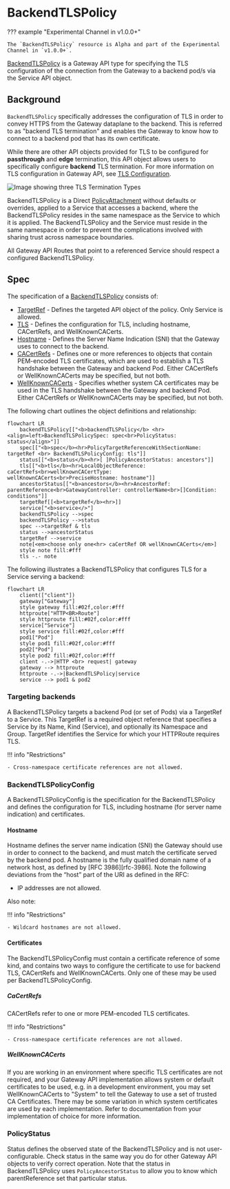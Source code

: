 # BackendTLSPolicy

??? example "Experimental Channel in v1.0.0+"

    The `BackendTLSPolicy` resource is Alpha and part of the Experimental Channel in `v1.0.0+`.

[BackendTLSPolicy][backendtlspolicy] is a Gateway API type for specifying the TLS configuration
of the connection from the Gateway to a backend pod/s via the Service API object.

## Background

`BackendTLSPolicy` specifically addresses the configuration of TLS in order to convey HTTPS from the Gateway
dataplane to the backend.  This is referred to as "backend TLS termination" and enables the Gateway to know
how to connect to a backend pod that has its own certificate.  

While there are other API objects provided for TLS to be configured for **passthrough** and **edge** termination,
this API object allows users to specifically configure **backend** TLS termination.  For more information on TLS
configuration in Gateway API, see [TLS Configuration](/guides/tls/).

![Image showing three TLS Termination Types](/images/tls-termination-types.png)

BackendTLSPolicy is a Direct [PolicyAttachment](/reference/policy-attachment/) without defaults or overrides,
applied to a Service that accesses a backend, where the BackendTLSPolicy resides in the same namespace as the
Service to which it is applied. The BackendTLSPolicy and the Service must reside in the same namespace in order
to prevent the complications involved with sharing trust across namespace boundaries.  

All Gateway API Routes that point to a referenced Service should respect a configured BackendTLSPolicy.

## Spec

The specification of a [BackendTLSPolicy][backendtlspolicy] consists of:

- [TargetRef][targetRef] - Defines the targeted API object of the policy.  Only Service is allowed.
- [TLS][tls] - Defines the configuration for TLS, including hostname, CACertRefs, and WellKnownCACerts.
- [Hostname][hostname] - Defines the Server Name Indication (SNI) that the Gateway uses to connect to the backend.
- [CACertRefs][caCertRefs] - Defines one or more references to objects that contain PEM-encoded TLS certificates,
which are used to establish a TLS handshake between the Gateway and backend Pod.  Either CACertRefs or WellKnownCACerts
may be specified, but not both.
- [WellKnownCACerts][wellKnownCACerts] - Specifies whether system CA certificates may be used in the TLS
handshake between the Gateway and backend Pod.  Either CACertRefs or WellKnownCACerts may be specified, but not both.

The following chart outlines the object definitions and relationship:
```mermaid
flowchart LR
    backendTLSPolicy[["<b>backendTLSPolicy</b> <hr><align=left>BackendTLSPolicySpec: spec<br>PolicyStatus: status</align>"]]
    spec[["<b>spec</b><hr>PolicyTargetReferenceWithSectionName: targetRef <br> BackendTLSPolicyConfig: tls"]]
    status[["<b>status</b><hr>[ ]PolicyAncestorStatus: ancestors"]]
    tls[["<b>tls</b><hr>LocalObjectReference: caCertRefs<br>wellKnownCACertType: wellKnownCACerts<br>PreciseHostname: hostname"]]
    ancestorStatus[["<b>ancestors</b><hr>AncestorRef: parentReference<br>GatewayController: controllerName<br>[]Condition: conditions"]]
    targetRef[[<b>targetRef</b><hr>]]
    service["<b>service</>"]
    backendTLSPolicy -->spec
    backendTLSPolicy -->status
    spec -->targetRef & tls
    status -->ancestorStatus
    targetRef -->service
    note[<em>choose only one<hr> caCertRef OR wellKnownCACerts</em>]
    style note fill:#fff
    tls -.- note
```

The following illustrates a BackendTLSPolicy that configures TLS for a Service serving a backend:
```mermaid
flowchart LR
    client(["client"])
    gateway["Gateway"]
    style gateway fill:#02f,color:#fff
    httproute["HTTP<BR>Route"]
    style httproute fill:#02f,color:#fff
    service["Service"]
    style service fill:#02f,color:#fff
    pod1["Pod"]
    style pod1 fill:#02f,color:#fff
    pod2["Pod"]
    style pod2 fill:#02f,color:#fff
    client -.->|HTTP <br> request| gateway
    gateway --> httproute
    httproute -.->|BackendTLSPolicy|service
    service --> pod1 & pod2
```

### Targeting backends

A BackendTLSPolicy targets a backend Pod (or set of Pods) via a TargetRef to a Service.  This TargetRef is a
required object reference that specifies a Service by its Name, Kind (Service), and optionally its Namespace and Group.
TargetRef identifies the Service for which your HTTPRoute requires TLS.

!!! info "Restrictions"

    - Cross-namespace certificate references are not allowed.

### BackendTLSPolicyConfig

A BackendTLSPolicyConfig is the specification for the BackendTLSPolicy and defines the configuration for TLS,
including hostname (for server name indication) and certificates.

#### Hostname

Hostname defines the server name indication (SNI) the Gateway should use in order to connect to the backend, and must
match the certificate served by the backend pod. A hostname is the fully qualified domain name of a network host, as
defined by [RFC 3986][rfc-3986]. Note the following deviations from the “host” part of the URI as defined in the RFC:

- IP addresses are not allowed.

Also note:

!!! info "Restrictions"

    - Wildcard hostnames are not allowed.

#### Certificates

The BackendTLSPolicyConfig must contain a certificate reference of some kind, and contains two ways to configure the
certificate to use for backend TLS, CACertRefs and WellKnownCACerts.  Only one of these may be used per
BackendTLSPolicyConfig.

##### CaCertRefs

CACertRefs refer to one or more PEM-encoded TLS certificates.

!!! info "Restrictions"

    - Cross-namespace certificate references are not allowed.

##### WellKnownCACerts

If you are working in an environment where specific TLS certificates are not required, and your Gateway API
implementation allows system or default certificates to be used, e.g. in a development environment, you may
set WellKnownCACerts to "System" to tell the Gateway to use a set of trusted CA Certificates. There may be
some variation in which system certificates are used by each implementation. Refer to documentation from your
implementation of choice for more information.

### PolicyStatus

Status defines the observed state of the BackendTLSPolicy and is not user-configurable.  Check status in the same
way you do for other Gateway API objects to verify correct operation.  Note that the status in BackendTLSPolicy
uses `PolicyAncestorStatus` to allow you to know which parentReference set that particular status.

[backendtlspolicy]: /references/spec/#gateway.networking.k8s.io/v1alpha2.BackendTLSPolicy
[tls]: /references/spec/#gateway.networking.k8s.io/v1alpha2.BackendTLSPolicy.TLS
[caCertRefs]: /references/spec/#gateway.networking.k8s.io/v1alpha2.BackendTLSPolicyConfig.CACertRefs
[wellKnownCACerts]: /references/spec/#gateway.networking.k8s.io/v1alpha2.BackendTLSPolicyConfig.WellKnownCACerts
[hostname]: /references/spec/#gateway.networking.k8s.io/v1.PreciseHostname
[targetRef]: /references/spec/#gateway.networking.k8s.io/v1alpha2.PolicyTargetReference
